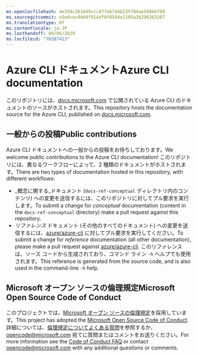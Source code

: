 ```yaml
---
ms.openlocfilehash: 4e359c261849ccc877eb7d4b235f04ae560bb709
ms.sourcegitcommit: e5e6cec0d44f914df6f6584e1105a3b296363207
ms.translationtype: HT
ms.contentlocale: ja-JP
ms.lasthandoff: 09/06/2019
ms.locfileid: "70387413"
---
```

# <a name="azure-cli-documentation"></a><span data-ttu-id="681a5-101">Azure CLI ドキュメント</span><span class="sxs-lookup"><span data-stu-id="681a5-101">Azure CLI documentation</span></span>

<span data-ttu-id="681a5-102">このリポジトリには、[docs.microsoft.com](https://docs.microsoft.com/cli/azure/) で公開されている Azure CLI のドキュメントのソースがホストされます。</span><span class="sxs-lookup"><span data-stu-id="681a5-102">This repository hosts the documentation source for the Azure CLI, published on [docs.microsoft.com](https://docs.microsoft.com/cli/azure/).</span></span>

## <a name="public-contributions"></a><span data-ttu-id="681a5-103">一般からの投稿</span><span class="sxs-lookup"><span data-stu-id="681a5-103">Public contributions</span></span>

<span data-ttu-id="681a5-104">Azure CLI ドキュメントへの一般からの投稿をお待ちしております。</span><span class="sxs-lookup"><span data-stu-id="681a5-104">We welcome public contributions to the Azure CLI documentation!</span></span> <span data-ttu-id="681a5-105">このリポジトリには、異なるワークフローによって、2 種類のドキュメントがホストされます。</span><span class="sxs-lookup"><span data-stu-id="681a5-105">There are two types of documentation hosted in this repository, with different workflows:</span></span>

* <span data-ttu-id="681a5-106">_概念に関する_ドキュメント (`docs-ref-conceptual` ディレクトリ内のコンテンツ) への変更を送信するには、このリポジトリに対してプル要求を実行します。</span><span class="sxs-lookup"><span data-stu-id="681a5-106">To submit a change for _conceptual_ documentation (content in the `docs-ref-conceptual` directory) make a pull request against this repository.</span></span>
* <span data-ttu-id="681a5-107">_リファレンス_ ドキュメント (その他のすべてのドキュメント) への変更を送信するには、[azure/azure-cli](https://github.com/azure/azure-cli) に対してプル要求を実行してください。</span><span class="sxs-lookup"><span data-stu-id="681a5-107">To submit a change for _reference_ documentation (all other documentation), please make a pull request against [azure/azure-cli](https://github.com/azure/azure-cli).</span></span> <span data-ttu-id="681a5-108">このリファレンスは、ソース コードから生成されており、コマンド ライン `-h` ヘルプでも使用されます。</span><span class="sxs-lookup"><span data-stu-id="681a5-108">This reference is generated from the source code, and is also used in the command-line `-h` help.</span></span>

## <a name="microsoft-open-source-code-of-conduct"></a><span data-ttu-id="681a5-109">Microsoft オープン ソースの倫理規定</span><span class="sxs-lookup"><span data-stu-id="681a5-109">Microsoft Open Source Code of Conduct</span></span>

<span data-ttu-id="681a5-110">このプロジェクトでは、[Microsoft オープン ソースの倫理規定](https://opensource.microsoft.com/codeofconduct/)を採用しています。</span><span class="sxs-lookup"><span data-stu-id="681a5-110">This project has adopted the [Microsoft Open Source Code of Conduct](https://opensource.microsoft.com/codeofconduct/).</span></span>
<span data-ttu-id="681a5-111">詳細については、[倫理規定についてよくある質問](https://opensource.microsoft.com/codeofconduct/faq/)を参照するか、[opencode@microsoft.com](mailto:opencode@microsoft.com) 宛てに質問またはコメントをお送りください。</span><span class="sxs-lookup"><span data-stu-id="681a5-111">For more information see the [Code of Conduct FAQ](https://opensource.microsoft.com/codeofconduct/faq/) or contact [opencode@microsoft.com](mailto:opencode@microsoft.com) with any additional questions or comments.</span></span>


